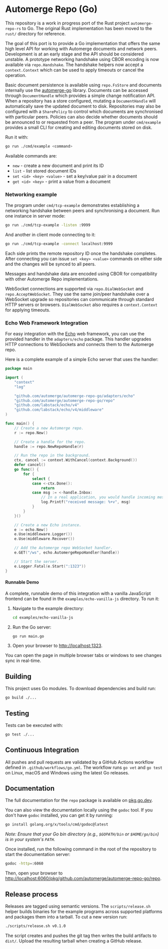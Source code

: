 # Automerge Repo (Go)

This repository is a work in progress port of the Rust project
`automerge-repo-rs` to Go. The original Rust implementation has
been moved to the `rust/` directory for reference.

The goal of this port is to provide a Go implementation that offers
the same high level API for working with Automerge documents and
network peers. Development is at an early stage and the API should be
considered unstable. A prototype networking handshake using CBOR
encoding is now available via `repo.Handshake`. The handshake helpers
now accept a `context.Context` which can be used to apply timeouts or
cancel the operation.

Basic document persistence is available using `repo.FsStore` and documents
internally use the [automerge-go](https://github.com/automerge/automerge-go)
library. Documents can be accessed through `DocumentHandle` which provides
a simple change notification API. When a repository has a store configured,
mutating a `DocumentHandle` will automatically save the updated document to
disk. Repositories may also be configured with a `SharePolicy` to control
which documents are synchronised with particular peers. Policies can also
decide whether documents should be announced to or requested from a peer.
The program under
`cmd/example` provides a small CLI for creating and editing documents stored on
disk.

Run it with:

```bash
go run ./cmd/example <command>
```

Available commands are:

* `new` - create a new document and print its ID
* `list` - list stored document IDs
* `set <id> <key> <value>` - set a key/value pair in a document
* `get <id> <key>` - print a value from a document

### Networking example

The program under `cmd/tcp-example` demonstrates establishing a networking
handshake between peers and synchronising a document. Run one instance in
server mode:

```bash
go run ./cmd/tcp-example -listen :9999
```

And another in client mode connecting to it:

```bash
go run ./cmd/tcp-example -connect localhost:9999
```

Each side prints the remote repository ID once the handshake completes. After
connecting you can issue `set <key> <value>` commands on either side and the
changes will be synced to all peers.

Messages and handshake data are encoded using CBOR for compatibility with
other Automerge Repo implementations.

WebSocket connections are supported via `repo.DialWebSocket` and
`repo.AcceptWebSocket`. They use the same join/peer handshake over a WebSocket
upgrade so repositories can communicate through standard HTTP servers or
browsers. `DialWebSocket` also requires a `context.Context` for applying
timeouts.

### Echo Web Framework Integration

For easy integration with the [Echo](https://echo.labstack.com/) web framework, you can use the provided handler in the `adapters/echo` package. This handler upgrades HTTP connections to WebSockets and connects them to the Automerge repo.

Here is a complete example of a simple Echo server that uses the handler:

```go
package main

import (
	"context"
	"log"

	"github.com/automerge/automerge-repo-go/adapters/echo"
	"github.com/automerge/automerge-repo-go/repo"
	"github.com/labstack/echo/v4"
	"github.com/labstack/echo/v4/middleware"
)

func main() {
	// Create a new Automerge repo.
	r := repo.New()

	// Create a handle for the repo.
	handle := repo.NewRepoHandle(r)

	// Run the repo in the background.
	ctx, cancel := context.WithCancel(context.Background())
	defer cancel()
	go func() {
		for {
			select {
			case <-ctx.Done():
				return
			case msg := <-handle.Inbox:
				// In a real application, you would handle incoming messages here.
				log.Printf("received message: %+v", msg)
			}
		}
	}()

	// Create a new Echo instance.
	e := echo.New()
	e.Use(middleware.Logger())
	e.Use(middleware.Recover())

	// Add the Automerge repo WebSocket handler.
	e.GET("/ws", echo.AutomergeRepoHandler(handle))

	// Start the server.
	e.Logger.Fatal(e.Start(":1323"))
}
```

#### Runnable Demo

A complete, runnable demo of this integration with a vanilla JavaScript frontend can be found in the `examples/echo-vanilla-js` directory. To run it:

1.  Navigate to the example directory:
    ```bash
    cd examples/echo-vanilla-js
    ```
2.  Run the Go server:
    ```bash
    go run main.go
    ```
3.  Open your browser to [http://localhost:1323](http://localhost:1323).

You can open the page in multiple browser tabs or windows to see changes sync in real-time.

## Building

This project uses Go modules. To download dependencies and build run:

```bash
go build ./...
```

## Testing

Tests can be executed with:

```bash
go test ./...
```

## Continuous Integration

All pushes and pull requests are validated by a GitHub Actions workflow defined
in `.github/workflows/go.yml`. The workflow runs `go vet` and `go test` on
Linux, macOS and Windows using the latest Go releases.


## Documentation

The full documentation for the `repo` package is available on [pkg.go.dev](https://pkg.go.dev/github.com/automerge/automerge-repo-go/repo).

You can also view the documentation locally using the `godoc` tool.
If you don't have `godoc` installed, you can get it by running:
```bash
go install golang.org/x/tools/cmd/godoc@latest
```
*Note: Ensure that your Go bin directory (e.g., `$GOPATH/bin` or `$HOME/go/bin`) is in your system's `PATH`.*

Once installed, run the following command in the root of the repository to start the documentation server:
```bash
godoc -http=:6060
```

Then, open your browser to [http://localhost:6060/pkg/github.com/automerge/automerge-repo-go/repo](http://localhost:6060/pkg/github.com/automerge/automerge-repo-go/repo).

## Release process

Releases are tagged using semantic versions. The `scripts/release.sh` helper
builds binaries for the example programs across supported platforms and
packages them into a tarball. To cut a new version run:

```bash
./scripts/release.sh v0.1.0
```

The script creates and pushes the git tag then writes the build artifacts to
`dist/`. Upload the resulting tarball when creating a GitHub release.

